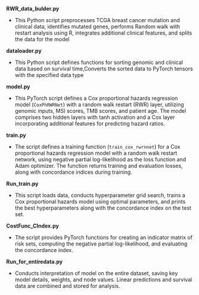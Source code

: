**RWR_data_bulder.py** 

- This Python script preprocesses TCGA breast cancer mutation and clinical data, identifies mutated genes, performs Random walk with restart analysis using R, integrates additional clinical features, and splits the data for the  model

**dataloader.py**
- This Python script defines functions for sorting genomic and clinical data based on survival time,Converts the sorted data to PyTorch tensors with the specified data type

**model.py**
- This PyTorch script defines a Cox proportional hazards regression model (`CoxPhRWRNet`) with a random walk restart (RWR) layer, utilizing genomic inputs, MSI scores, TMB scores, and patient age. The model comprises two hidden layers with tanh activation and a Cox layer incorporating additional features for predicting hazard ratios.

**train.py**
- The script defines a training function (`train_cox_rwrnnet`) for a Cox proportional hazards regression model with a random walk restart network, using negative partial log-likelihood as the loss function and Adam optimizer. The function returns training and evaluation losses, along with concordance indices during training.
  
**Run_train.py**
- This script loads data, conducts hyperparameter grid search, trains a Cox proportional hazards model using optimal parameters, and prints the best hyperparameters along with the concordance index on the test set.

**CostFunc_CIndex.py**
- The script provides PyTorch functions for creating an indicator matrix of risk sets, computing the negative partial log-likelihood, and evaluating the concordance index.
  
**Run_for_entiredata.py**
- Conducts interpretation of model on the entire dataset, saving key model details, weights, and node values. Linear predictions and survival data are combined and stored for analysis.
